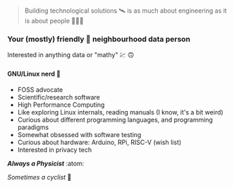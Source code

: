 > Building technological solutions :artificial_satellite: is as much about engineering as it is about people :people_holding_hands:

### Your (mostly) friendly :feet: neighbourhood data person

Interested in anything data or "mathy" :chart: :upside_down_face:

#### GNU/Linux nerd :penguin:

- FOSS advocate
- Scientific/research software
- High Performance Computing
- Like exploring Linux internals, reading manuals (I know, it's a bit weird)
- Curious about different programming languages, and programming paradigms
- Somewhat obsessed with software testing
- Curious about hardware: Arduino, RPi, RISC-V (wish list)
- Interested in privacy tech 

***Always a Physicist*** :atom:

*Sometimes a cyclist* :bicyclist:

